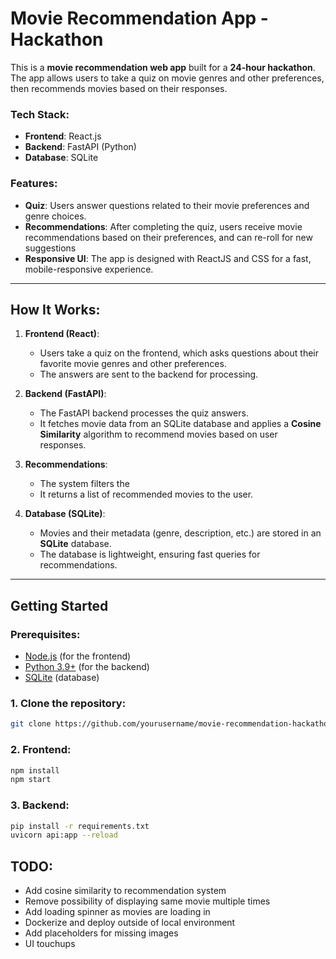 # Movie Recommendation App - Hackathon

This is a **movie recommendation web app** built for a **24-hour hackathon**. The app allows users to take a quiz on movie genres and other preferences, then recommends movies based on their responses.

### Tech Stack:

- **Frontend**: React.js
- **Backend**: FastAPI (Python)
- **Database**: SQLite

### Features:

- **Quiz**: Users answer questions related to their movie preferences and genre choices.
- **Recommendations**: After completing the quiz, users receive movie recommendations based on their preferences, and can re-roll for new suggestions
- **Responsive UI**: The app is designed with ReactJS and CSS for a fast, mobile-responsive experience.

---

## **How It Works**:

1. **Frontend (React)**:

   - Users take a quiz on the frontend, which asks questions about their favorite movie genres and other preferences.
   - The answers are sent to the backend for processing.

2. **Backend (FastAPI)**:

   - The FastAPI backend processes the quiz answers.
   - It fetches movie data from an SQLite database and applies a **Cosine Similarity** algorithm to recommend movies based on user responses.

3. **Recommendations**:

   - The system filters the
   - It returns a list of recommended movies to the user.

4. **Database (SQLite)**:
   - Movies and their metadata (genre, description, etc.) are stored in an **SQLite** database.
   - The database is lightweight, ensuring fast queries for recommendations.

---

## **Getting Started**

### Prerequisites:

- [Node.js](https://nodejs.org/en/download/) (for the frontend)
- [Python 3.9+](https://www.python.org/downloads/) (for the backend)
- [SQLite](https://www.sqlite.org/download.html) (database)

### 1. Clone the repository:

```bash
git clone https://github.com/yourusername/movie-recommendation-hackathon.git
```

### 2. Frontend:

```bash
npm install
npm start
```

### 3. Backend:

```bash
pip install -r requirements.txt
uvicorn api:app --reload
```

## TODO:

- Add cosine similarity to recommendation system
- Remove possibility of displaying same movie multiple times
- Add loading spinner as movies are loading in
- Dockerize and deploy outside of local environment
- Add placeholders for missing images
- UI touchups
